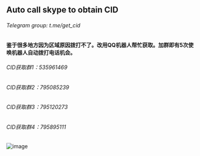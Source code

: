 ## Auto call skype to obtain CID    

###### Telegram group: t.me/get_cid    


#### 鉴于很多地方因为区域原因拨打不了。改用QQ机器人帮忙获取。加群即有5次使唤机器人自动拨打电话机会。

###### CID获取群1：535961469 
###### CID获取群2：795085239 
###### CID获取群3：795120273
###### CID获取群4：795895111  



![image](https://github.com/laomms/AutoCallCID/blob/laomms/pic.png)    




